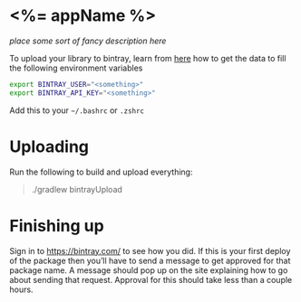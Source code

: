 # <%= appName %>

_place some sort of fancy description here_

To upload your library to bintray, learn from [here](https://medium.com/@ryanseys/publishing-to-maven-central-and-jcenter-2b6376424856#.3518citej) how to get the data to fill the following environment variables

```bash
export BINTRAY_USER="<something>"
export BINTRAY_API_KEY="<something>"
```
Add this to your `~/.bashrc` or `.zshrc`


# Uploading
Run the following to build and upload everything:

> ./gradlew bintrayUpload

# Finishing up
Sign in to https://bintray.com/ to see how you did. If this is your first deploy of the package then you’ll have to send a message to get approved for that package name. A message should pop up on the site explaining how to go about sending that request. Approval for this should take less than a couple hours.
